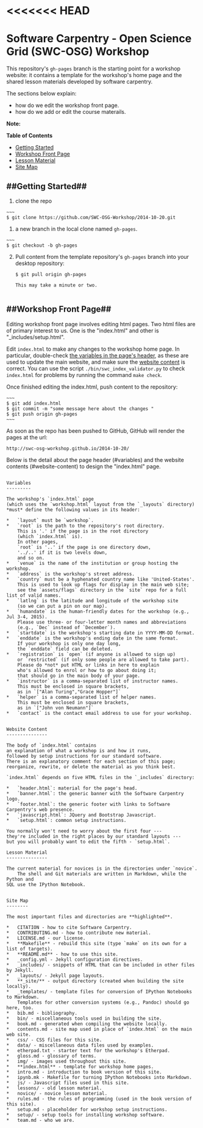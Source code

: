 <<<<<<< HEAD
==================
Software Carpentry - Open Science Grid (SWC-OSG) Workshop 
============================

This repository's `gh-pages` branch is the starting point for a workshop 
website: it contains a template for the workshop's home page and the shared 
lesson materials developed by software carpentry.

The sections below explain:
*   how do we edit the workshop front page.
*   how do we add or edit the course materails.  

**Note:**

**Table of Contents**

*   [Getting Started](#getting-started)
*   [Workshop Front Page](#workshop-frontpage)
*   [Lesson Material](#lession-material)
*   [Site Map](#site-map)

##Getting Started##
---------------

1.   clone the repo 

    ~~~
    $ git clone https://github.com/SWC-OSG-Workshop/2014-10-20.git


1.   a new branch in the local clone named `gh-pages`.

    ~~~
    $ git checkout -b gh-pages

2.  Pull content from the template repository's `gh-pages` branch into your desktop repository:

    ~~~
    $ git pull origin gh-pages

    This may take a minute or two.


##Workshop Front Page##
-------------------

Editing workshop front page involves editing html pages. Two html files are of 
primary interest to us. One is the "index.html" and other is "_includes/setup.html".


Edit `index.html` to make any changes to the workshop home page.
    In particular, double-check
    [the variables in the page's header](#variables),
    as these are used to update the main website,
    and make sure the [website content](#website-content) is correct.
    You can use the script `./bin/swc_index_validator.py` to 
    check `index.html` for problems
    by running the command `make check`.


Once finished editing the index.html, push content to the repository:

    ~~~
    $ git add index.html
    $ git commit -m "some message here about the changes " 
    $ git push origin gh-pages
    ~~~

As soon as the repo has been pushed to GitHub, GitHub will render the pages
at the url:

~~~
http://swc-osg-workshop.github.io/2014-10-20/
~~~

Below is the detail about the page header (#variables) and the website
contents (#website-content) to design the "index.html" page. 

~~~

Variables
---------

The workshop's `index.html` page
(which uses the `workshop.html` layout from the `_layouts` directory)
*must* define the following values in its header:

*   `layout` must be `workshop`.
*   `root` is the path to the repository's root directory.
    This is '.' if the page is in the root directory
    (which `index.html` is).
    In other pages,
    `root` is '..' if the page is one directory down,
    '../..' if it is two levels down,
    and so on.
*   `venue` is the name of the institution or group hosting the workshop.
*   `address` is the workshop's street address.
*   `country` must be a hyphenated country name like 'United-States'.
    This is used to look up flags for display in the main web site;
    see the `assets/flags` directory in the `site` repo for a full list of valid names.
*   `latlng` is the latitude and longitude of the workshop site
    (so we can put a pin on our map).
*   `humandate` is the human-friendly dates for the workshop (e.g., Jul 3-4, 2015).
    Please use three- or four-letter month names and abbreviations
    (e.g., `Dec` instead of `December`).
*   `startdate` is the workshop's starting date in YYYY-MM-DD format.
*   `enddate` is the workshop's ending date in the same format.
    If your workshop is only one day long,
    the `enddate` field can be deleted.
*   `registration` is `open` (if anyone is allowed to sign up)
    or `restricted` (if only some people are allowed to take part).
    Please do *not* put HTML or links in here to explain
    who's allowed to enrol or how to go about doing it;
    that should go in the main body of your page.
*   `instructor` is a comma-separated list of instructor names.
    This must be enclosed in square brackets,
    as in `["Alan Turing","Grace Hopper"]`
*   `helper` is a comma-separated list of helper names.
    This must be enclosed in square brackets,
    as in `["John von Neumann"]`
*   `contact` is the contact email address to use for your workshop.


Website Content
---------------

The body of `index.html` contains
an explanation of what a workshop is and how it runs,
followed by setup instructions for our standard software.
There is an explanatory comment for each section of this page;
reorganize, rewrite, or delete the material as you think best.

`index.html` depends on five HTML files in the `_includes` directory:

*   `header.html`: material for the page's head.
*   `banner.html`: the generic banner with the Software Carpentry logo.
*   `footer.html`: the generic footer with links to Software Carpentry's web presence.
*   `javascript.html`: JQuery and Bootstrap Javascript.
*   `setup.html`: common setup instructions.

You normally won't need to worry about the first four ---
they're included in the right places by our standard layouts ---
but you will probably want to edit the fifth - `setup.html`.

Lesson Material
---------------

The current material for novices is in the directories under `novice`.
    The shell and Git materials are written in Markdown, while the Python and 
SQL use the IPython Notebook.


Site Map
--------

The most important files and directories are **highlighted**.

*   CITATION - how to cite Software Carpentry.
*   CONTRIBUTING.md - how to contribute new material.
*   LICENSE.md - our license.
*   **Makefile** - rebuild this site (type `make` on its own for a list of targets).
*   **README.md** - how to use this site.
*   _config.yml - Jekyll configuration directives.
*   _includes/ - snippets of HTML that can be included in other files by Jekyll.
*   _layouts/ - Jekyll page layouts.
*   **_site/** - output directory (created when building the site locally).
*   _templates/ - template files for conversion of IPython Notebooks to Markdown.
    Templates for other conversion systems (e.g., Pandoc) should go here, too.
*   bib.md - bibliography.
*   bin/ - miscellaneous tools used in building the site.
*   book.md - generated when compiling the website locally.
*   contents.md - site map used in place of `index.html` on the main web site.
*   css/ - CSS files for this site.
*   data/ - miscellaneous data files used by examples.
*   etherpad.txt - starter text for the workshop's Etherpad.
*   gloss.md - glossary of terms.
*   img/ - images used throughout this site.
*   **index.html** - template for workshop home pages.
*   intro.md - introduction to book version of this site.
*   ipynb.mk - Makefile for turning IPython Notebooks into Markdown.
*   js/ - Javascript files used in this site.
*   lessons/ - old lesson material.
*   novice/ - novice lesson material.
*   rules.md - the rules of programming (used in the book version of this site).
*   setup.md - placeholder for workshop setup instructions.
*   setup/ - setup tools for installing workshop software.
*   team.md - who we are.

